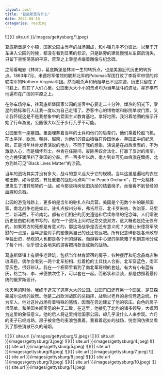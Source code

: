 ```yaml
---
layout: post
title: "葛底斯堡有什么"
date: 2021-08-18
categories: reading
---
```


![]({{ site.url }}/images/gettysburg/1.jpeg)

葛底斯堡是个小镇，国家公园由当年的战场围成，和小镇几乎不分彼此。以至于开车进入公园的时候，都没有看到显著的标识，只是路旁的建筑慢慢从车窗后消失，只留下空空荡荡的平原，荒草之上零星点缀着雕像与纪念碑。

之前看电影《林肯》，葛底斯堡是林肯一生的转折点，也是美国近代历史的转折点。1863年7月，米德将军带领的联邦北军的Potomac军团打败了李将军带领的邦联南军的Nothern Virginia军团。然而喊杀声和硝烟早已不见踪迹，历史只留在了书籍上，刻在了人们心里。公园里大大小小的景点均为当年战斗的遗址，星罗棋布地遍布在广阔的平原之上。

在停车场停车，往葛底斯堡国家公园的游客中心要走二十分钟。燥热的阳光下，零星的路标和行人让我一度以为自己走错了。游客中心的博物馆和影院单收门票，又让我怀疑这是不是我想象中的爱国主义教育基地。拿好地图，我沿着地图的指示开始了行车游览，公园很大以至于步行几乎不可能。

公园里有一座墓园。里面埋葬着当年的士兵和他们的后辈们，他们乘着轮船飞机，在太平洋、欧洲、朝鲜、越南，为他们的自由牺牲在异国他乡。墓园正中的纪念碑，正是当年林肯发表演说的地方。不同于我的想象，演说是在战后发表的，不为激励人心，而是缅怀烈士。林肯在任期间，废除黑奴合法化、打赢了反对的南军。他力挽狂澜阻挡了美国的分裂。但一百多年以后，南方到处可见血痕旗在飘扬，北方到处可见"Black Lives Matter"的涂鸦。

当年的战场其实并没有多大，战斗的意义远大于它的规模。当年这里是遍地的农庄和田野，如今依然，有处重要的战役地点叫“The Peach Orchard”，在一处桃林里发生了扭转局势的一战。如今那些桃树依旧执拗的结着桃子，丝毫看不到曾经的血腥和杀戮。

公园的游览线路上，更多的是当年的驻扎点和兵营。美国是个无数个州的联邦国家，南北战争也是如此，驻扎点按州分布，弗吉尼亚、北卡罗来纳、佐治亚、马里兰、新泽西，不论南北，都有它们相应的历史遗迹和后续修缮的纪念碑。人们常说历史是由胜利者书写的，但在一个战场上同时纪念交战双方，这大概也是绝无仅有的。如果双方的死都是有意义的，那这场战争是否还有意义呢？大概让米德将军欣慰的一点是，当年那些对手的塑像离自己的还比较远吧。所有纪念碑都是各州政府单独出资，参观的人也都是各个州的游客。而游客中心里的捐款箱子也刻意地分成了每个州，似乎想让各地来的游客把捐款当成新的战场。

葛底斯堡镇上有很多老建筑，包括当年林肯留宿的房子，各种餐厅和纪念品商店琳琅满目，偶尔会看到一两个北军扮相、扛着枪的士兵找人合影。北军穿蓝色，南军穿灰色，很好辨认。我在一个橱窗里看到了南北军将领的套娃，有大有小有蓝有灰，格兰特、李、米德依次往下，可以套在一起。而形状和涂装，都是仿照着最传统的俄罗斯设计。

快天黑的时候，我终于逛完了这座大大的公园。公园门口还有另一个园区，是艾森豪威尔总统的故居。他是二战欧洲战区的总指挥，战后以老兵的身份竞选总统。作为军人，他对这片战场有着特殊的感情，因而在旁边建立了他的农庄。白色的房子很简单，和美国乡间常见的并无二致，在这里，他接见了北约的诸多领导，大概因为这里的象征意义。他的后人将这里捐给国家公园，却几乎没什么人来参观。六月的麦子已经成熟，房子被金色的麦浪包裹着，我看着远处的战场，恍惚间仿佛又看到了那些消散已久的硝烟。

![]({{ site.url }}/images/gettysburg/2.jpeg)
![]({{ site.url }}/images/gettysburg/3.jpeg)
![]({{ site.url }}/images/gettysburg/4.jpeg)
![]({{ site.url }}/images/gettysburg/5.jpeg)
![]({{ site.url }}/images/gettysburg/6.jpeg)
![]({{ site.url }}/images/gettysburg/7.jpeg)
![]({{ site.url }}/images/gettysburg/8.jpeg)
![]({{ site.url }}/images/gettysburg/9.jpeg)
![]({{ site.url }}/images/gettysburg/10.jpeg)
![]({{ site.url }}/images/gettysburg/11.jpeg)


